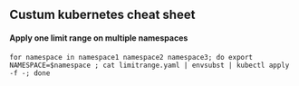 ## Custum kubernetes cheat sheet

#### Apply one limit range on multiple namespaces
```console
for namespace in namespace1 namespace2 namespace3; do export NAMESPACE=$namespace ; cat limitrange.yaml | envsubst | kubectl apply -f -; done
```
